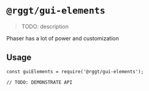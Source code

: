 # `@rggt/gui-elements`

> TODO: description

Phaser has a lot of power and customization

## Usage

```
const guiElements = require('@rggt/gui-elements');

// TODO: DEMONSTRATE API
```

